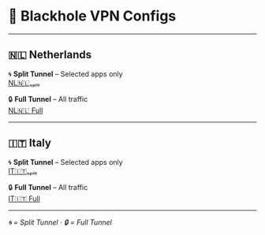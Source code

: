 # 🌌 Blackhole VPN Configs

---

## 🇳🇱 Netherlands

🌀 **Split Tunnel** – Selected apps only  
[NL🇳🇱ₛₚₗᵢₜ](https://raw.githubusercontent.com/SHAMPOO-SIR-E-SEHAT/hehehe/main/Blackhole/NL🇳🇱ₛₚₗᵢₜ.json#NL🇳🇱ₛₚₗᵢₜ)

🔒 **Full Tunnel** – All traffic  
[NL🇳🇱 Full](https://raw.githubusercontent.com/SHAMPOO-SIR-E-SEHAT/hehehe/main/Blackhole/NL🇳🇱Full.json#NL🇳🇱Full)

---

## 🇮🇹 Italy

🌀 **Split Tunnel** – Selected apps only  
[IT🇮🇹ₛₚₗᵢₜ](https://raw.githubusercontent.com/SHAMPOO-SIR-E-SEHAT/hehehe/main/Blackhole/IT🇮🇹ₛₚₗᵢₜ.json#IT🇮🇹ₛₚₗᵢₜ)

🔒 **Full Tunnel** – All traffic  
[IT🇮🇹 Full](https://raw.githubusercontent.com/SHAMPOO-SIR-E-SEHAT/hehehe/main/Blackhole/IT🇮🇹Full.json#IT🇮🇹Full)

---

*🌀 = Split Tunnel · 🔒 = Full Tunnel*
